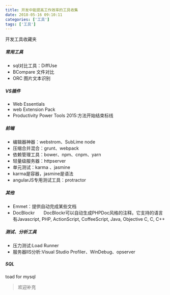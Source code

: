 ```yaml
---
title: 开发中能提高工作效率的工具收集
date: 2018-05-16 09:10:11 
categories: ['工具']
tags: ['工具']
---
```


开发工具收藏夹
<!-- more -->

##### 常用工具
* sql对比工具：DiffUse  
* BCompare 文件对比  
* ORC 图片文本识别   

##### VS插件  
* Web Essentials  
* web Extension Pack  
* Productivity Power Tools 2015:方法开始结束标线  

##### 前端
* 编辑器神器：webstrom、SubLime node  
* 压缩合并混合：grunt、webpack
* 依赖管理工具：bower、npm、cnpm、yarn
* 轻量级服务器：httpserver  
* 单元测试：karma 、jasmine  
* karma是容器，jasmine是语法  
* angularJS专用测试工具：protractor  

##### 其他
* Emmet：提供自动完成某些文档  
* DocBlockr　　DocBlockr可以自动生成PHPDoc风格的注释。它支持的语言有Javascript, PHP, ActionScript, CoffeeScript, Java, Objective C, C, C++  

##### 测试、分析工具  
* 压力测试:Load Runner  
* 服务器IIS分析:Visual Studio Profiler、WinDebug、opserver  

##### SQL  
toad for mysql

> 欢迎补充